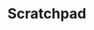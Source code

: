 # Scratchpad

```python:editor

```

<style>
    .Pythonpad .CodeMirror {
        min-height: 20rem;
    }
</style>
